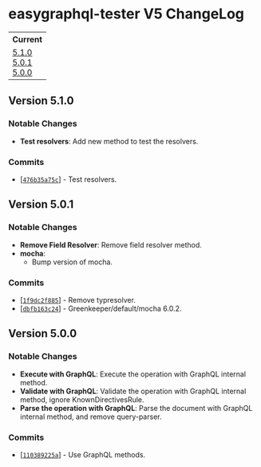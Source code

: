 # easygraphql-tester V5 ChangeLog

<table>
<tr>
<th>Current</th>
</tr>
<tr>
<td>
<a href="#5.1.0">5.1.0</a><br/>
<a href="#5.0.1">5.0.1</a><br/>
<a href="#5.0.0">5.0.0</a><br/>
</td>
</tr>
</table>

<a id="5.1.0"></a>
## Version 5.1.0

### Notable Changes

* **Test resolvers**: Add new method to test the resolvers.


### Commits

* [[`476b35a75c`](https://github.com/EasyGraphQL/easygraphql-tester/commit/476b35a75c)] - Test resolvers.

<a id="5.0.1"></a>
## Version 5.0.1

### Notable Changes

* **Remove Field Resolver**: Remove field resolver method.
* **mocha**:
  - Bump version of mocha.


### Commits

* [[`1f9dc2f885`](https://github.com/EasyGraphQL/easygraphql-tester/commit/1f9dc2f885)] - Remove typresolver.
* [[`dbfb163c24`](https://github.com/EasyGraphQL/easygraphql-tester/commit/dbfb163c24)] - Greenkeeper/default/mocha 6.0.2.


<a id="5.0.0"></a>
## Version 5.0.0

### Notable Changes

* **Execute with GraphQL**: Execute the operation with GraphQL internal method.
* **Validate with GraphQL**: Validate the operation with GraphQL internal method, ignore KnownDirectivesRule.
* **Parse the operation with GraphQL**: Parse the document with GraphQL internal method, and remove query-parser.

### Commits

* [[`110389225a`](https://github.com/EasyGraphQL/easygraphql-tester/commit/110389225a)] - Use GraphQL methods.
